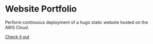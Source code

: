 # Website Portfolio
Perform continuous deployment of a hugo static website hosted on the AWS Cloud.

[Check it out](http://glevi-portfolio.s3-website.us-east-2.amazonaws.com/)
